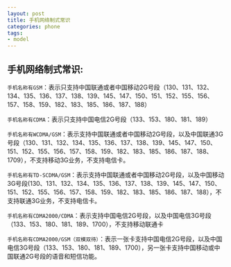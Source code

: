 ```yaml
---
layout: post
title: 手机网络制式常识
categories: phone
tags: 
- model
---
```


## 手机网络制式常识:

`手机名称有GSM`：表示只支持中国联通或者中国移动2G号段（130、131、132、134、135、136、137、138、139、145、147、150、151、152、155、156、157、158、159、182、183、185、186、187、188）

`手机名称有CDMA`：表示只支持中国电信2G号段（133、153、180、181、189）

`手机名称有WCDMA/GSM`：表示支持中国联通或者中国移动2G号段，以及中国联通3G号段（130、131、132、134、135、136、137、138、139、145、147、150、151、152、155、156、157、158、159、182、183、185、186、187、188、1709），不支持移动3G业务，不支持电信卡。

`手机名称有TD-SCDMA/GSM`：表示支持中国联通或者中国移动2G号段，以及中国移动3G号段(130、131、132、134、135、136、137、138、139、145、147、150、151、152、155、156、157、158、159、182、183、185、186、187、188），不支持联通3G业务，不支持电信卡。

`手机名称有CDMA2000/CDMA`：表示支持中国电信2G号段，以及中国电信3G号段（133、153、180、181、189、1700），不支持移动联通卡

`手机名称有CDMA2000/GSM（双模双待）`：表示一张卡支持中国电信2G号段，以及中国电信3G号段（133、153、180、181、189、1700），另一张卡支持中国移动或中国联通2G号段的语音和短信功能。